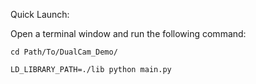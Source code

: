 Quick Launch:

  Open a terminal window and run the following command:
  
    cd Path/To/DualCam_Demo/
    
    LD_LIBRARY_PATH=./lib python main.py
    
